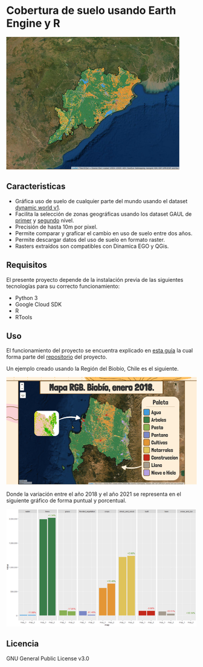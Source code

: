 # Cobertura de suelo usando Earth Engine y R

![Alt text](https://github.com/DreamyBit/LandCoverageEE-R/blob/main/docs/orissa.png?sanitize=true)

## Caracteristicas

- Gráfica uso de suelo de cualquier parte del mundo usando el dataset [dynamic world v1][dw1].
- Facilita la selección de zonas geográficas usando los dataset GAUL de [primer][gaul1] y [segundo][gaul2] nivel.
- Precisión de hasta 10m por pixel.
- Permite comparar y graficar el cambio en uso de suelo entre dos años.
- Permite descargar datos del uso de suelo en formato raster.
- Rasters extraídos son compatibles con Dinamica EGO y QGis.

## Requisitos

El presente proyecto depende de la instalación previa de las siguientes tecnologías para su correcto funcionamiento:

- Python 3
- Google Cloud SDK
- R
- RTools

## Uso

El funcionamiento del proyecto se encuentra explicado en [esta guía][gitguide] la cual forma parte del [repositorio][repo] del proyecto.

Un ejemplo creado usando la Región del Biobío, Chile es el siguiente.

![Alt text](https://github.com/DreamyBit/LandCoverageEE-R/blob/main/docs/BiobioRGB2018-2021.gif?sanitize=true)

Donde la variación entre el año 2018 y el año 2021 se representa en el siguiente gráfico de forma puntual y porcentual.

![Alt text](https://github.com/DreamyBit/LandCoverageEE-R/blob/main/docs/BiobioChange2018-2021.png?sanitize=true)

## Licencia

GNU General Public License v3.0

   [dw1]: <https://developers.google.com/earth-engine/datasets/catalog/GOOGLE_DYNAMICWORLD_V1>
   [gaul1]: <https://developers.google.com/earth-engine/datasets/catalog/FAO_GAUL_2015_level1>
   [gaul2]: <https://developers.google.com/earth-engine/datasets/catalog/FAO_GAUL_2015_level2>
   [gitguide]: <https://github.com/DreamyBit/LandCoverageEE-R/blob/main/docs/Guia%20Script%20-%20Covertura%20de%20suelo%20usando%20Earth%20Engine%20y%20R.pdf>
   [repo]: <https://github.com/DreamyBit/LandCoverageEE-R>
